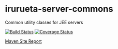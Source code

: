 # irurueta-server-commons
Common utility classes for JEE servers

[![Build Status](https://travis-ci.org/albertoirurueta/server-commons.svg?branch=master)](https://travis-ci.org/albertoirurueta/server-commons)
[![Coverage Status](https://coveralls.io/repos/github/albertoirurueta/irurueta-server-commons/badge.svg?branch=master)](https://coveralls.io/github/albertoirurueta/irurueta-server-commons?branch=master)

[Maven Site Report](http://albertoirurueta.github.io/irurueta-server-commons/)

